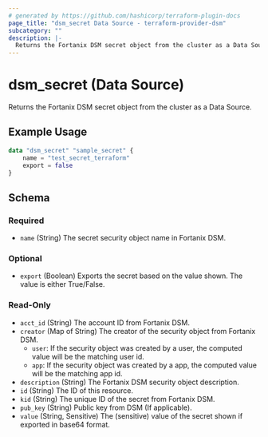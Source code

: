 ```yaml
---
# generated by https://github.com/hashicorp/terraform-plugin-docs
page_title: "dsm_secret Data Source - terraform-provider-dsm"
subcategory: ""
description: |-
  Returns the Fortanix DSM secret object from the cluster as a Data Source.
---
```


# dsm_secret (Data Source)

Returns the Fortanix DSM secret object from the cluster as a Data Source.

## Example Usage

```terraform
data "dsm_secret" "sample_secret" {
    name = "test_secret_terraform"
    export = false
}
```

<!-- schema generated by tfplugindocs -->
## Schema

### Required

- `name` (String) The secret security object name in Fortanix DSM.

### Optional

- `export` (Boolean) Exports the secret based on the value shown. The value is either True/False.

### Read-Only

- `acct_id` (String) The account ID from Fortanix DSM.
- `creator` (Map of String) The creator of the security object from Fortanix DSM.
   * `user`: If the security object was created by a user, the computed value will be the matching user id.
   * `app`: If the security object was created by a app, the computed value will be the matching app id.
- `description` (String) The Fortanix DSM security object description.
- `id` (String) The ID of this resource.
- `kid` (String) The unique ID of the secret from Fortanix DSM.
- `pub_key` (String) Public key from DSM (If applicable).
- `value` (String, Sensitive) The (sensitive) value of the secret shown if exported in base64 format.
